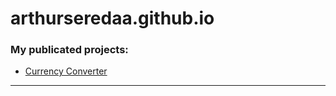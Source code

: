 # arthurseredaa.github.io
### My publicated projects:
+ [Currency Converter][1]
-----
[1]: https://arthurseredaa.github.io/currency-converter/index.html "UAH -> USD"

